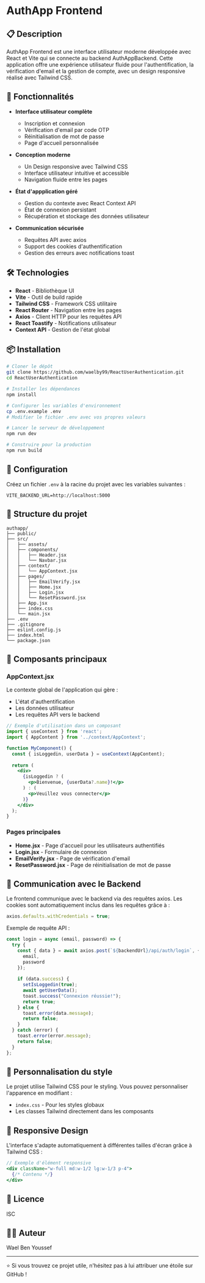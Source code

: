 # AuthApp Frontend

## 📋 Description
AuthApp Frontend est une interface utilisateur moderne développée avec React et Vite qui se connecte au backend AuthAppBackend. Cette application offre une expérience utilisateur fluide pour l'authentification, la vérification d'email et la gestion de compte, avec un design responsive réalisé avec Tailwind CSS.

## 🚀 Fonctionnalités

- **Interface utilisateur complète**
  - Inscription et connexion
  - Vérification d'email par code OTP
  - Réinitialisation de mot de passe
  - Page d'accueil personnalisée

- **Conception moderne**
  - Un Design responsive avec Tailwind CSS
  - Interface utilisateur intuitive et accessible
  - Navigation fluide entre les pages

- **État d'appplication géré**
  - Gestion du contexte avec React Context API
  - État de connexion persistant
  - Récupération et stockage des données utilisateur

- **Communication sécurisée**
  - Requêtes API avec axios
  - Support des cookies d'authentification
  - Gestion des erreurs avec notifications toast

## 🛠️ Technologies

- **React** - Bibliothèque UI
- **Vite** - Outil de build rapide
- **Tailwind CSS** - Framework CSS utilitaire
- **React Router** - Navigation entre les pages
- **Axios** - Client HTTP pour les requêtes API
- **React Toastify** - Notifications utilisateur
- **Context API** - Gestion de l'état global

## 📦 Installation

```bash
# Cloner le dépôt
git clone https://github.com/waelby99/ReactUserAuthentication.git
cd ReactUserAuthentication

# Installer les dépendances
npm install

# Configurer les variables d'environnement
cp .env.example .env
# Modifier le fichier .env avec vos propres valeurs

# Lancer le serveur de développement
npm run dev

# Construire pour la production
npm run build
```

## 🔧 Configuration

Créez un fichier `.env` à la racine du projet avec les variables suivantes :

```env
VITE_BACKEND_URL=http://localhost:5000
```

## 📁 Structure du projet

```
authapp/
├── public/
├── src/
│   ├── assets/
│   ├── components/
│   │   ├── Header.jsx
│   │   └── Navbar.jsx
│   ├── context/
│   │   └── AppContext.jsx
│   ├── pages/
│   │   ├── EmailVerify.jsx
│   │   ├── Home.jsx
│   │   ├── Login.jsx
│   │   └── ResetPassword.jsx
│   ├── App.jsx
│   ├── index.css
│   └── main.jsx
├── .env
├── .gitignore
├── eslint.config.js
├── index.html
└── package.json
```

## 🧩 Composants principaux

### AppContext.jsx

Le contexte global de l'application qui gère :
- L'état d'authentification
- Les données utilisateur
- Les requêtes API vers le backend

```jsx
// Exemple d'utilisation dans un composant
import { useContext } from 'react';
import { AppContent } from '../context/AppContext';

function MyComponent() {
  const { isLoggedin, userData } = useContext(AppContent);
  
  return (
    <div>
      {isLoggedin ? (
        <p>Bienvenue, {userData?.name}!</p>
      ) : (
        <p>Veuillez vous connecter</p>
      )}
    </div>
  );
}
```

### Pages principales

- **Home.jsx** - Page d'accueil pour les utilisateurs authentifiés
- **Login.jsx** - Formulaire de connexion
- **EmailVerify.jsx** - Page de vérification d'email
- **ResetPassword.jsx** - Page de réinitialisation de mot de passe

## 🔐 Communication avec le Backend

Le frontend communique avec le backend via des requêtes axios. Les cookies sont automatiquement inclus dans les requêtes grâce à :

```jsx
axios.defaults.withCredentials = true;
```

Exemple de requête API :

```jsx
const login = async (email, password) => {
  try {
    const { data } = await axios.post(`${backendUrl}/api/auth/login`, {
      email,
      password
    });
    
    if (data.success) {
      setIsLoggedin(true);
      await getUserData();
      toast.success("Connexion réussie!");
      return true;
    } else {
      toast.error(data.message);
      return false;
    }
  } catch (error) {
    toast.error(error.message);
    return false;
  }
};
```

## 🎨 Personnalisation du style

Le projet utilise Tailwind CSS pour le styling. Vous pouvez personnaliser l'apparence en modifiant :

- `index.css` - Pour les styles globaux
- Les classes Tailwind directement dans les composants

## 📱 Responsive Design

L'interface s'adapte automatiquement à différentes tailles d'écran grâce à Tailwind CSS :

```jsx
// Exemple d'élément responsive
<div className="w-full md:w-1/2 lg:w-1/3 p-4">
  {/* Contenu */}
</div>
```

## 📄 Licence

ISC

## 👨‍💻 Auteur

Wael Ben Youssef

---

⭐ Si vous trouvez ce projet utile, n'hésitez pas à lui attribuer une étoile sur GitHub !

